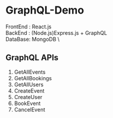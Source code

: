 # GraphQL-Demo
FrontEnd : React.js \
BackEnd : (Node.js)Express.js + GraphQL \
DataBase: MongoDB \

## GraphQL APIs
1. GetAllEvents
2. GetAllBookings
3. GetAllUsers
4. CreateEvent
5. CreateUser
6. BookEvent
7. CancelEvent
